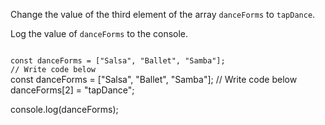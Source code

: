 Change the value of
the third element
of the array
`danceForms` to `tapDance`.

Log the value of `danceForms`
to the console.

<codeblock language="javascript" type="exercise" testMode="fixedInput">
<code>
const danceForms = ["Salsa", "Ballet", "Samba"];
// Write code below
</code>

<solution>
const danceForms = ["Salsa", "Ballet", "Samba"];
// Write code below
danceForms[2] = "tapDance";

console.log(danceForms);
</solution>
</codeblock>
